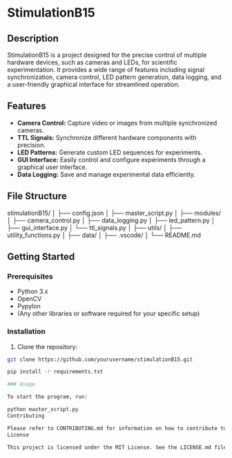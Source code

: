 # StimulationB15

## Description

StimulationB15 is a project designed for the precise control of multiple hardware devices, such as cameras and LEDs, for scientific experimentation. It provides a wide range of features including signal synchronization, camera control, LED pattern generation, data logging, and a user-friendly graphical interface for streamlined operation.

## Features

- **Camera Control:** Capture video or images from multiple synchronized cameras.
- **TTL Signals:** Synchronize different hardware components with precision.
- **LED Patterns:** Generate custom LED sequences for experiments.
- **GUI Interface:** Easily control and configure experiments through a graphical user interface.
- **Data Logging:** Save and manage experimental data efficiently.

## File Structure

stimulationB15/
│
├── config.json
│
├── master_script.py
│
├── modules/
│ ├── camera_control.py
│ ├── data_logging.py
│ ├── led_pattern.py
│ ├── gui_interface.py
│ └── ttl_signals.py
│
├── utils/
│ ├── utility_functions.py
│
├── data/
│
├── .vscode/
│
└── README.md

## Getting Started

### Prerequisites

- Python 3.x
- OpenCV
- Pypylon
- (Any other libraries or software required for your specific setup)

### Installation

1. Clone the repository:

```bash
git clone https://github.com/yourusername/stimulationB15.git

pip install -r requirements.txt

### Usage

To start the program, run:

python master_script.py
Contributing

Please refer to CONTRIBUTING.md for information on how to contribute to this project.
License

This project is licensed under the MIT License. See the LICENSE.md file for details.
